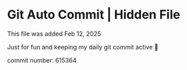 # Git Auto Commit | Hidden File

This file was added Feb 12, 2025

Just for fun and keeping my daily git commit active 🤪

commit number: 615364
